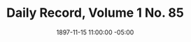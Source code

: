 ---
title: Daily Record, Volume 1 No. 85
date: 1897-11-15 11:00:00 -05:00
primary_image: "/uploads/daily-record-1897-11-15.jpg"
file: "/uploads/daily-record-1897-11-15.pdf"
layout: item
---